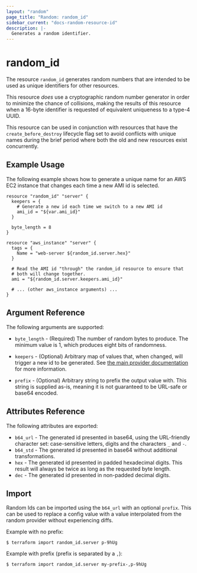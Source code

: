 ```yaml
---
layout: "random"
page_title: "Random: random_id"
sidebar_current: "docs-random-resource-id"
description: |-
  Generates a random identifier.
---
```


# random\_id

The resource `random_id` generates random numbers that are intended to be
used as unique identifiers for other resources.

This resource *does* use a cryptographic random number generator in order
to minimize the chance of collisions, making the results of this resource
when a 16-byte identifier is requested of equivalent uniqueness to a
type-4 UUID.

This resource can be used in conjunction with resources that have
the `create_before_destroy` lifecycle flag set to avoid conflicts with
unique names during the brief period where both the old and new resources
exist concurrently.

## Example Usage

The following example shows how to generate a unique name for an AWS EC2
instance that changes each time a new AMI id is selected.

```hcl
resource "random_id" "server" {
  keepers = {
    # Generate a new id each time we switch to a new AMI id
    ami_id = "${var.ami_id}"
  }

  byte_length = 8
}

resource "aws_instance" "server" {
  tags = {
    Name = "web-server ${random_id.server.hex}"
  }

  # Read the AMI id "through" the random_id resource to ensure that
  # both will change together.
  ami = "${random_id.server.keepers.ami_id}"

  # ... (other aws_instance arguments) ...
}
```

## Argument Reference

The following arguments are supported:

* `byte_length` - (Required) The number of random bytes to produce. The
  minimum value is 1, which produces eight bits of randomness.

* `keepers` - (Optional) Arbitrary map of values that, when changed, will
  trigger a new id to be generated. See
  [the main provider documentation](../index.html) for more information.

* `prefix` - (Optional) Arbitrary string to prefix the output value with. This
  string is supplied as-is, meaning it is not guaranteed to be URL-safe or
  base64 encoded.

## Attributes Reference

The following attributes are exported:

* `b64_url` - The generated id presented in base64, using the URL-friendly character set: case-sensitive letters, digits and the characters `_` and `-`.
* `b64_std` - The generated id presented in base64 without additional transformations.
* `hex` - The generated id presented in padded hexadecimal digits. This result will always be twice as long as the requested byte length.
* `dec` - The generated id presented in non-padded decimal digits.

## Import

Random Ids can be imported using the `b64_url` with an optional `prefix`. This can be used to replace a config value with a value
interpolated from the random provider without experiencing diffs.

Example with no prefix:
```
$ terraform import random_id.server p-9hUg
```

Example with prefix (prefix is separated by a `,`):
```
$ terraform import random_id.server my-prefix-,p-9hUg
```
